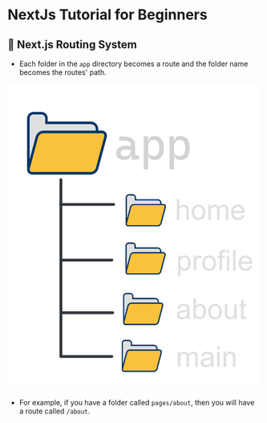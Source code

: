 # NextJs Tutorial for Beginners

## 🔗 Next.js Routing System

- Each folder in the `app` directory becomes a route and the folder name becomes the routes' path.

![image](./1.png)


- For example, if you have a folder called `pages/about`, then you will have a route called `/about`.


